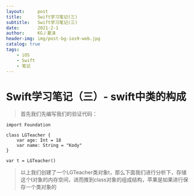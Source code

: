 ```yaml
---
layout:     post
title:      Swift学习笔记(三)
subtitle:   Swift学习笔记(三)
date:       2021-2-1
author:     KG丿夏沫
header-img: img/post-bg-ios9-web.jpg
catalog: true
tags:
    - iOS
    - Swift
    - 笔记
---
```


# Swift学习笔记（三）- swift中类的构成

>首先我们先编写我们的验证代码：

```
import Foundation

class LGTeacher {
    var age: Int = 18
    var name: String = "Kody"
}

var t = LGTeacher()
```

>以上我们创建了一个LGTeacher类对象t，那么下面我们进行分析下，存储这个t对象的内存空间，进而推到class对象的组成结构，苹果是如果进行保存一个类对象的




